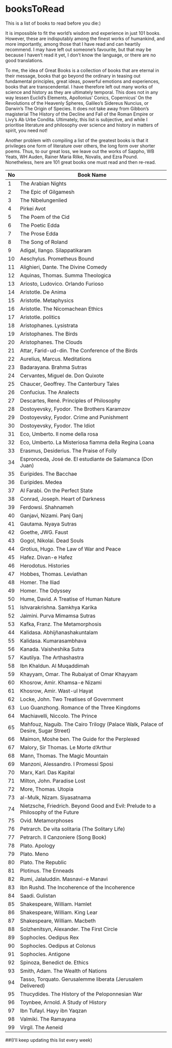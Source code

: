 # booksToRead

This is a list of books to read before you die:)

It is impossible to fit the world’s wisdom and experience in just 101 books. However, these are indisputably among the finest works of humankind, and more importantly, among those that I have read and can heartily recommend. I may have left out someone’s favourite, but that may be because I haven’t read it yet, I don’t know the language, or there are no good translations.

To me, the idea of Great Books is a collection of books that are eternal in their message, books that go beyond the ordinary in teasing out fundamental principles, great ideas, powerful emotions and experiences, books that are transcendental. I have therefore left out many works of science and history as they are ultimately temporal. This does not in any way lessen Euclid’s Elements, Apollonius’ Conics, Copernicus’ On the Revolutions of the Heavenly Spheres, Galileo’s Sidereus Nuncius, or Darwin’s The Origin of Species. It does not take away from Gibbon’s magisterial The History of the Decline and Fall of the Roman Empire or Livy’s Ab Urbe Condita. Ultimately, this list is subjective, and while I prioritise literature and philosophy over science and history in matters of spirit, you need not!

Another problem with compiling a list of the greatest books is that it privileges one form of literature over others, the long form over shorter poems. Thus, to our great loss, we leave out the works of Sappho, WB Yeats, WH Auden, Rainer Maria Rilke, Novalis, and Ezra Pound. Nonetheless, here are 101 great books one must read and then re-read.



No | Book Name
------------ | -------------
1 | The Arabian Nights
2 | The Epic of Gilgamesh
3 | The Nibelungenlied
4 | Pirkei Avot
5 | The Poem of the Cid
6 | The Poetic Edda
7 | The Prose Edda
8 | The Song of Roland
9 | Adigal, Ilango. Silappatikaram
10 | Aeschylus. Prometheus Bound
11 | Alighieri, Dante. The Divine Comedy
12 | Aquinas, Thomas. Summa Theologica
13 | Ariosto, Ludovico. Orlando Furioso
14 | Aristotle. De Anima
15 | Aristotle. Metaphysics
16 | Aristotle. The Nicomachean Ethics
17 | Aristotle. politics
18 | Aristophanes. Lysistrata
19 | Aristophanes. The Birds
20 | Aristophanes. The Clouds
21 | Attar, Farid-ud-din. The Conference of the Birds
22 | Aurelius, Marcus. Meditations
23 | Badarayana. Brahma Sutras
24 | Cervantes, Miguel de. Don Quixote
25 | Chaucer, Geoffrey. The Canterbury Tales
26 | Confucius. The Analects
27 | Descartes, René. Principles of Philosophy
28 | Dostoyevsky, Fyodor. The Brothers Karamzov
29 | Dostoyevsky, Fyodor. Crime and Punishment
30 | Dostoyevsky, Fyodor. The Idiot
31 | Eco, Umberto. Il nome della rosa
32 | Eco, Umberto. La Misteriosa fiamma della Regina Loana
33 | Erasmus, Desiderius. The Praise of Folly
34 | Espronceda, José de. El estudiante de Salamanca (Don Juan)
35 | Euripides. The Bacchae
36 | Euripides. Medea
37 | Al Farabi. On the Perfect State
38 | Conrad, Joseph. Heart of Darkness
39 | Ferdowsi. Shahnameh
40 | Ganjavi, Nizami. Panj Ganj
41 | Gautama. Nyaya Sutras
42 | Goethe, JWG. Faust
43 | Gogol, Nikolai. Dead Souls
44 | Grotius, Hugo. The Law of War and Peace
45 | Hafez. Divan-e Hafez
46 | Herodotus. Histories
47 | Hobbes, Thomas. Leviathan
48 | Homer. The Iliad
49 | Homer. The Odyssey
50 | Hume, David. A Treatise of Human Nature
51 | Ishvarakrishna. Samkhya Karika
52 | Jaimini. Purva Mimamsa Sutras
53 | Kafka, Franz. The Metamorphosis
44 | Kalidasa. Abhijñanashakuntalam
55 | Kalidasa. Kumarasambhava
56 | Kanada. Vaisheshika Sutra
57 | Kautilya. The Arthashastra
58 | Ibn Khaldun. Al Muqaddimah
59 | Khayyam, Omar. The Rubaiyat of Omar Khayyam
60 | Khosrow, Amir. Khamsa-e Nizami
61 | Khosrow, Amir. Wast-ul Hayat
62 | Locke, John. Two Treatises of Government
63 | Luo Guanzhong. Romance of the Three Kingdoms
64 | Machiavelli, Niccolo. The Prince
65 | Mahfouz, Naguib. The Cairo Trilogy (Palace Walk, Palace of Desire, Sugar Street)
66 | Maimon, Moshe ben. The Guide for the Perplexed
67 | Malory, Sir Thomas. Le Morte d’Arthur
68 | Mann, Thomas. The Magic Mountain
69 | Manzoni, Alessandro. I Promessi Sposi
70 | Marx, Karl. Das Kapital
71 | Milton, John. Paradise Lost
72 | More, Thomas. Utopia
73 | al-Mulk, Nizam. Siyasatnama
74 | Nietzsche, Friedrich. Beyond Good and Evil: Prelude to a Philosophy of the Future
75 | Ovid. Metamorphoses
76 | Petrarch. De vita solitaria (The Solitary Life)
77 | Petrarch. Il Canzoniere (Song Book)
78 | Plato. Apology
79 | Plato. Meno
80 | Plato. The Republic
81 | Plotinus. The Enneads
82 | Rumi, Jalaluddin. Masnavi-e Manavi
83 | Ibn Rushd. The Incoherence of the Incoherence
84 | Saadi. Gulistan
85 | Shakespeare, William. Hamlet
86 | Shakespeare, William. King Lear
87 | Shakespeare, William. Macbeth
88 | Solzhenitsyn, Alexander. The First Circle
89 | Sophocles. Oedipus Rex
90 | Sophocles. Oedipus at Colonus
91 | Sophocles. Antigone
92 | Spinoza, Benedict de. Ethics
93 | Smith, Adam. The Wealth of Nations
94 | Tasso, Torquato. Gerusalemme liberata (Jerusalem Delivered)
95 | Thucydides. The History of the Peloponnesian War
96 | Toynbee, Arnold. A Study of History
97 | Ibn Tufayl. Hayy ibn Yaqzan
98 | Valmiki. The Ramayana
99 | Virgil. The Aeneid
##(I'll keep updating this list every week)

